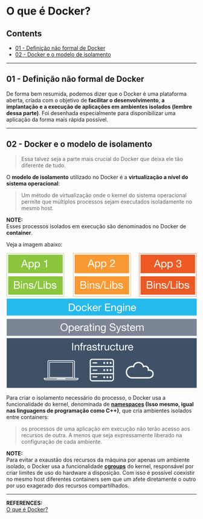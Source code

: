 # O que é Docker?

## Contents

 - [01 - Definição não formal de Docker](#01)
 - [02 - Docker e o modelo de isolamento](#02)

---

<div id="01"></div>

## 01 - Definição não formal de Docker

De forma bem resumida, podemos dizer que o Docker é uma plataforma aberta, criada com o objetivo de **facilitar o desenvolvimento**, **a implantação e a execução de aplicações em ambientes isolados (lembre dessa parte)**. Foi desenhada especialmente para disponibilizar uma aplicação da forma mais rápida possível.

---

<div id="02"></div>

## 02 - Docker e o modelo de isolamento

> Essa talvez seja a parte mais crucial do Docker que deixa ele tão diferente de tudo.

O **modelo de isolamento** utilizado no Docker é a **virtualização a nível do sistema operacional**:

> Um método de virtualização onde o kernel do sistema operacional permite que múltiplos processos sejam executados isoladamente no mesmo host.

**NOTE:**  
Esses processos isolados em execução são denominados no Docker de **container**.

Veja a imagem abaixo:

![img](images/docker2.png)  

Para criar o isolamento necessário do processo, o Docker usa a funcionalidade do kernel, denominada de **[namespaces](https://man7.org/linux/man-pages/man7/namespaces.7.html) (Isso mesmo, igual nas linguagens de programação como C++)**, que cria ambientes isolados entre containers:

> os processos de uma aplicação em execução não terão acesso aos recursos de outra. A menos que seja expressamente liberado na configuração de cada ambiente.

**NOTE:**  
Para evitar a exaustão dos recursos da máquina por apenas um ambiente isolado, o Docker usa a funcionalidade **[cgroups](https://en.wikipedia.org/wiki/Cgroups)** do kernel, responsável por criar limites de uso do hardware a disposição. Com isso é possível coexistir no mesmo host diferentes containers sem que um afete diretamente o outro por uso exagerado dos recursos compartilhados.

---

**REFERENCES:**  
[O que é Docker?](https://stack.desenvolvedor.expert/appendix/docker/oquee.html)
